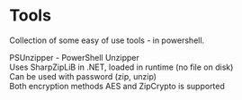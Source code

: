 # Tools
Collection of some easy of use tools - in powershell.

PSUnzipper - PowerShell Unzipper  
Uses SharpZipLiB in .NET, loaded in runtime (no file on disk)  
Can be used with password (zip, unzip)  
Both encryption methods AES and ZipCrypto is supported  
